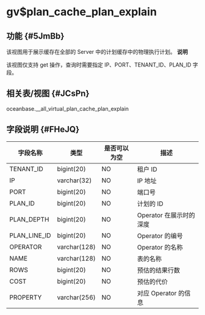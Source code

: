 gv$plan_cache_plan_explain 
===============================================



功能 {#5JmBb}
-----------

该视图用于展示缓存在全部的 Server 中的计划缓存中的物理执行计划。
**说明**



该视图仅支持 get 操作，查询时需要指定 IP、PORT、TENANT_ID、PLAN_ID 字段。

相关表/视图 {#JCsPn}
---------------

oceanbase.__all_virtual_plan_cache_plan_explain

字段说明 {#FHeJQ}
-------------



|   **字段名称**   |    **类型**    | **是否可以为空** |      **描述**      |
|--------------|--------------|------------|------------------|
| TENANT_ID    | bigint(20)   | NO         | 租户 ID            |
| IP           | varchar(32)  | NO         | IP 地址            |
| PORT         | bigint(20)   | NO         | 端口号              |
| PLAN_ID      | bigint(20)   | NO         | 计划的 ID           |
| PLAN_DEPTH   | bigint(20)   | NO         | Operator 在展示时的深度 |
| PLAN_LINE_ID | bigint(20)   | NO         | Operator 的编号     |
| OPERATOR     | varchar(128) | NO         | Operator 的名称     |
| NAME         | varchar(128) | NO         | 表的名称             |
| ROWS         | bigint(20)   | NO         | 预估的结果行数          |
| COST         | bigint(20)   | NO         | 预估的代价            |
| PROPERTY     | varchar(256) | NO         | 对应 Operator 的信息  |



